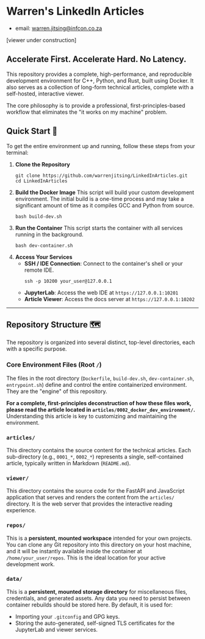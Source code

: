 # Warren's LinkedIn Articles

- email: warren.jitsing@infcon.co.za

[viewer under construction]

## Accelerate First. Accelerate Hard. No Latency.

This repository provides a complete, high-performance, and reproducible development environment for C++, Python, and Rust, built using Docker. It also serves as a collection of long-form technical articles, complete with a self-hosted, interactive viewer.

The core philosophy is to provide a professional, first-principles-based workflow that eliminates the "it works on my machine" problem.

## Quick Start 🚀

To get the entire environment up and running, follow these steps from your terminal:

1.  **Clone the Repository**
    ```shell
    git clone https://github.com/warrenjitsing/LinkedInArticles.git
    cd LinkedInArticles
    ```
2.  **Build the Docker Image**
    This script will build your custom development environment. The initial build is a one-time process and may take a significant amount of time as it compiles GCC and Python from source.
    ```shell
    bash build-dev.sh
    ```
3.  **Run the Container**
    This script starts the container with all services running in the background.
    ```shell
    bash dev-container.sh
    ```
4.  **Access Your Services**
      * **SSH / IDE Connection**: Connect to the container's shell or your remote IDE.
        ```shell
        ssh -p 10200 your_user@127.0.0.1
        ```
      * **JupyterLab**: Access the web IDE at `https://127.0.0.1:10201`
      * **Article Viewer**: Access the docs server at `https://127.0.0.1:10202`

-----

## Repository Structure 🗺️

The repository is organized into several distinct, top-level directories, each with a specific purpose.

### Core Environment Files (Root `/`)

The files in the root directory (`Dockerfile`, `build-dev.sh`, `dev-container.sh`, `entrypoint.sh`) define and control the entire containerized environment. They are the "engine" of this repository.

**For a complete, first-principles deconstruction of how these files work, please read the article located in `articles/0002_docker_dev_environment/`.** Understanding this article is key to customizing and maintaining the environment.

### `articles/`

This directory contains the source content for the technical articles. Each sub-directory (e.g., `0001_*`, `0002_*`) represents a single, self-contained article, typically written in Markdown (`README.md`).

### `viewer/`

This directory contains the source code for the FastAPI and JavaScript application that serves and renders the content from the `articles/` directory. It is the web server that provides the interactive reading experience.

### `repos/`

This is a **persistent, mounted workspace** intended for your own projects. You can clone any Git repository into this directory on your host machine, and it will be instantly available inside the container at `/home/your_user/repos`. This is the ideal location for your active development work.

### `data/`

This is a **persistent, mounted storage directory** for miscellaneous files, credentials, and generated assets. Any data you need to persist between container rebuilds should be stored here. By default, it is used for:

  * Importing your `.gitconfig` and GPG keys.
  * Storing the auto-generated, self-signed TLS certificates for the JupyterLab and viewer services.